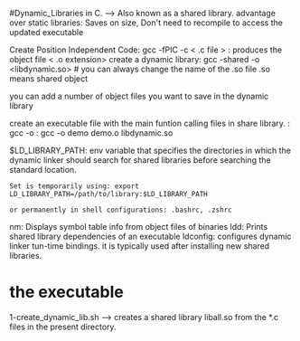 #Dynamic_Libraries in C. --> Also known as a shared library.
	advantage over static libraries: Saves on size,
					 Don't need to recompile to access the updated executable

Create Position Independent Code: gcc -fPIC -c < .c file >
		: produces the object file < .o extension>
create a dynamic library: gcc -shared -o <libdynamic.so> <first object file> <sec object file> # you can always change the name of the .so file
	.so means shared object

you can add a number of object files you want to save in the dynamic library

create an executable file with the main funtion calling files in share library.
	: gcc -o <demo executable> <demo object file> <shared library>
	: gcc -o demo demo.o libdynamic.so

$LD_LIBRARY_PATH: env variable that specifies the directories in which the dynamic linker should search for shared libraries before searching the standard location.

	Set is temporarily using: export LD_LIBRARY_PATH=/path/to/library:$LD_LIBRARY_PATH

	or permanently in shell configurations: .bashrc, .zshrc

nm: Displays symbol table info from object files of binaries
ldd: Prints shared library dependencies of an executable
ldconfig: configures dynamic linker tun-time bindings. it is typically used after installing new shared libraries.

# the executable
1-create_dynamic_lib.sh --> creates a shared library liball.so from the *.c files in the present directory.
